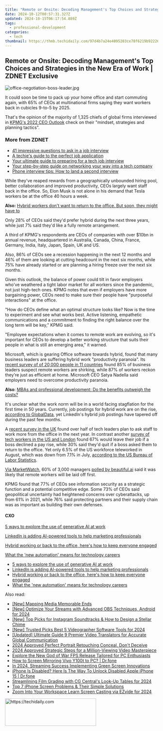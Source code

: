 ```yaml
---
title: "Remote or Onsite: Decoding Management's Top Choices and Strategies in the New Era of Work | ZDNET Exclusive"
date: 2024-10-12T00:57:31.327Z
updated: 2024-10-15T06:17:54.889Z
tags:
  - professional-development
categories:
  - tech
thumbnail: https://thmb.techidaily.com/97d4b7a24e4095203ce78f6219b92226bf67916637140e7062297e96c3a2c8b5.jpg
---
```


## Remote or Onsite: Decoding Management's Top Choices and Strategies in the New Era of Work | ZDNET Exclusive

![office-negotiation-boss-leader.jpg](https://www.zdnet.com/a/img/resize/f5fff44676bbd19494d087adaabfacb53d0144a5/2022/05/25/0add4f93-9aca-4459-ac07-98f0a49fc195/office-negotiation-boss-leader.jpg?auto=webp&width=1280)

It could soon be time to pack up your home office and start commuting again, with 65% of CEOs at multinational firms saying they want workers back in cubicles 9-to-5 by 2025\. 

That's the opinion of the majority of 1,325 chiefs of global firms interviewed in [KPMG's 2022 CEO Outlook](https://assets.kpmg/content/dam/kpmg/xx/pdf/2022/10/ceo-outlook-report.pdf) check on their "mindset, strategies and planning tactics". 

### More from **ZDNET**

* [41 impressive questions to ask in a job interview](https://www.zdnet.com/article/questions-to-ask-in-an-interview/)
* [A techie's guide to the perfect job application](https://www.zdnet.com/article/tech-job-application-guide/)
* [Your ultimate guide to preparing for a tech job interview](https://www.zdnet.com/article/tech-job-interview-tips/)
* [Your step-by-step guide on networking your way into a tech company](https://www.zdnet.com/article/tech-company-networking-tips/)
* [Phone interview tips: How to land a second interview](https://www.zdnet.com/article/interview-tips-recent-grads/)

While they've reaped rewards from a geographically unbounded hiring pool, better collaboration and improved productivity, CEOs largely want staff back in the office. So, Elon Musk is not alone in his demand that Tesla workers be at the office 40 hours a week. 

**Also:** [Hybrid workers don't want to return to the office. But soon, they might have to](https://www.zdnet.com/article/hybrid-workers-dont-want-to-return-to-the-office-but-soon-they-might-have-to/)

Only 28% of CEOs said they'd prefer hybrid during the next three years, while just 7% said they'd like a fully remote arrangement. 

A third of KPMG's respondents are CEOs of companies with over $10bn in annual revenue, headquartered in Australia, Canada, China, France, Germany, India, Italy, Japan, Spain, UK and US. 

Also, 86% of CEOs see a recession happening in the next 12 months and 46% of them are looking at cutting headcount in the next six months, while 75% have already started or are planning a hiring freeze over the next six months. 

Given this outlook, the balance of power could tilt in favor employers who've weathered a tight labor market for all workers since the pandemic, not just high-tech ones. KPMG notes that even if employers have more bargaining power, CEOs need to make sure their people have "purposeful interactions" at the office. 

"How do CEOs define what an optimal structure looks like? Now is the time to experiment and see what works best. Active listening, empathetic communications and a commitment to finding the right balance over the long term will be key," KPMG said.

"Employee expectations when it comes to remote work are evolving, so it's important for CEOs to develop a better working structure that suits their people in what is still an emerging area," it warned.

Microsoft, which is gearing Office software towards hybrid, found that many business leaders are suffering hybrid work "productivity paranoia". Its [recent survey of of 20,000 people in 11 countries](https://www.zdnet.com/article/remote-workers-insist-theyre-very-productive-at-home-paranoid-bosses-dont-agree/) found 85% of business leaders suspect remote workers are shirking, while 87% of workers reckon they're just as efficient at home. Microsoft CEO Satya Nadella said employers need to overcome productivity paranoia.

**Also**: [MBAs and professional development: Do the benefits outweigh the costs?](https://www.zdnet.com/education/professional-development/mbas-and-professional-development-do-the-benefits-outweigh-the-costs/)

It's unclear what the work norm will be in a world facing stagflation for the first time in 50 years. Currently, job postings for hybrid work are on the rise, [according to GlobalData](https://www.zdnet.com/article/the-rules-of-work-are-changing-and-hybrid-work-is-winning/), yet LinkedIn's hybrid job postings have tapered off during the past few months. 

A [recent survey in the UK](https://www.zdnet.com/article/hybrid-workers-dont-want-to-return-to-the-office-but-soon-they-might-have-to/) found over half of tech leaders plan to ask staff to work more from the office in the next year. In contrast another [survey of tech workers in the US and London](https://www.zdnet.com/article/over-half-of-tech-workers-are-getting-ready-to-switch-jobs-heres-why/) found 67% would leave their job if a boss declined a pay rise, while 30% said they'd quit if a boss asked them to return to the office. Yet only 6.5% of the US workforce teleworked in August, which was down from 7.1% in July, [according to the US Bureau of Labor Statistics](https://www.bls.gov/news.release/empsit.nr0.htm).

[Via MarketWatch](https://www.marketwatch.com/story/more-than-half-of-ceos-consider-workforce-reductions-over-the-next-6-months-and-remote-workers-may-be-the-first-go-to-11664907913), 60% of 3,000 managers [polled by beautiful.ai](https://www.beautiful.ai/blog/the-future-of-the-digital-workplace-a-survey-of-american-managers) said it was likely that remote workers will be laid off first.

KPMG found that 77% of CEOs see information security as a strategic function and a potential competitive edge. Some 73% of CEOs said geopolitical uncertainty had heightened concerns over cyberattacks, up from 61% in 2021, while 76% said protecting partners and their supply chain was as important as building their own defenses. 

#### CXO

[5 ways to explore the use of generative AI at work](https://www.zdnet.com/article/6-ways-business-leaders-are-exploring-generative-ai-at-work/ "5 ways to explore the use of generative AI at work")

[LinkedIn is adding AI-powered tools to help marketing professionals](https://www.zdnet.com/article/linkedin-is-adding-ai-powered-tools-to-help-marketing-professionals/ "LinkedIn is adding AI-powered tools to help marketing professionals")

[Hybrid working or back to the office, here's how to keep everyone engaged](https://www.zdnet.com/article/hybrid-working-or-back-to-the-office-heres-how-to-keep-everyone-engaged/ "Hybrid working or back to the office, here's how to keep everyone engaged")

[What the 'new automation' means for technology careers](https://www.zdnet.com/article/what-the-new-automation-means-for-technology-careers/ "What the 'new automation' means for technology careers")

* [5 ways to explore the use of generative AI at work](https://www.zdnet.com/article/6-ways-business-leaders-are-exploring-generative-ai-at-work/ "5 ways to explore the use of generative AI at work")
* [LinkedIn is adding AI-powered tools to help marketing professionals](https://www.zdnet.com/article/linkedin-is-adding-ai-powered-tools-to-help-marketing-professionals/ "LinkedIn is adding AI-powered tools to help marketing professionals")
* [Hybrid working or back to the office, here's how to keep everyone engaged](https://www.zdnet.com/article/hybrid-working-or-back-to-the-office-heres-how-to-keep-everyone-engaged/ "Hybrid working or back to the office, here's how to keep everyone engaged")
* [What the 'new automation' means for technology careers](https://www.zdnet.com/article/what-the-new-automation-means-for-technology-careers/ "What the 'new automation' means for technology careers")

<ins class="adsbygoogle"
     style="display:block"
     data-ad-format="autorelaxed"
     data-ad-client="ca-pub-7571918770474297"
     data-ad-slot="1223367746"></ins>

<ins class="adsbygoogle"
     style="display:block"
     data-ad-client="ca-pub-7571918770474297"
     data-ad-slot="8358498916"
     data-ad-format="auto"
     data-full-width-responsive="true"></ins>

<span class="atpl-alsoreadstyle">Also read:</span>
<div><ul>
<li><a href="https://facebook-video-footage.techidaily.com/new-mapping-media-memorable-ends/"><u>[New] Mapping Media Memorable Ends</u></a></li>
<li><a href="https://screen-mirroring-recording.techidaily.com/new-optimize-your-streams-with-advanced-obs-techniques-android-for-2024/"><u>[New] Optimize Your Streams with Advanced OBS Techniques, Android for 2024</u></a></li>
<li><a href="https://some-tips.techidaily.com/new-top-picks-for-instagram-soundtracks-and-how-to-design-a-stellar-chime/"><u>[New] Top Picks for Instagram Soundtracks & How to Design a Stellar Chime</u></a></li>
<li><a href="https://screen-recording.techidaily.com/new-trusted-picks-best-5-videographer-software-tools-for-2024/"><u>[New] Trusted Picks Best 5 Videographer Software Tools for 2024</u></a></li>
<li><a href="https://some-tips.techidaily.com/updated-ultimate-guide-9-premier-video-translators-for-accurate-global-communication/"><u>[Updated] Ultimate Guide 9 Premier Video Translators for Accurate Global Communication</u></a></li>
<li><a href="https://some-tips.techidaily.com/2024-approved-perfect-portrait-retouching-conceal-dont-deceive/"><u>2024 Approved Perfect Portrait Retouching Conceal, Don't Deceive</u></a></li>
<li><a href="https://some-tips.techidaily.com/2024-approved-strategic-steps-for-a-million-viewing-video-masterpiece/"><u>2024 Approved Strategic Steps for a Million-Viewing Video Masterpiece</u></a></li>
<li><a href="https://win-solutions.techidaily.com/explore-the-new-god-of-war-fps-release-tailored-for-pc-enthusiasts/"><u>Explore the New God of War FPS Release Tailored for PC Enthusiasts</u></a></li>
<li><a href="https://screen-mirror.techidaily.com/how-to-screen-mirroring-vivo-y100t-to-pc-drfone-by-drfone-android/"><u>How to Screen Mirroring Vivo Y100t to PC? | Dr.fone</u></a></li>
<li><a href="https://some-tips.techidaily.com/in-2024-streaming-success-implementing-green-screen-innovations/"><u>In 2024, Streaming Success Implementing Green Screen Innovations</u></a></li>
<li><a href="https://iphone-unlock.techidaily.com/iphone-is-disabled-here-is-the-way-to-unlock-disabled-apple-iphone-15-drfone-by-drfone-ios/"><u>iPhone Is Disabled? Here Is The Way To Unlock Disabled Apple iPhone 15 | Dr.fone</u></a></li>
<li><a href="https://some-tips.techidaily.com/streamlining-film-grading-with-cg-centrals-look-up-tables-for-2024/"><u>Streamlining Film Grading with CG Central's Look-Up Tables for 2024</u></a></li>
<li><a href="https://fox-that.techidaily.com/top-7-iphone-screen-problems-and-their-simple-solutions/"><u>Top 7 iPhone Screen Problems & Their Simple Solutions</u></a></li>
<li><a href="https://on-screen-recording.techidaily.com/zoom-into-your-workspace-learn-screen-casting-via-ezvide-for-2024/"><u>Zoom Into Your Workspace Learn Screen Casting via EZvide for 2024</u></a></li>
</ul></div>

<!-- affiliate ads begin -->
<a href="https://aligracehair.sjv.io/c/5597632/1948891/19272" target="_top" id="1948891">
  <img src="//a.impactradius-go.com/display-ad/19272-1948891" border="0" alt="https://techidaily.com" width="300" height="90"/>
</a>
<img height="0" width="0" src="https://aligracehair.sjv.io/i/5597632/1948891/19272" style="position:absolute;visibility:hidden;" border="0" />
<!-- affiliate ads end -->

